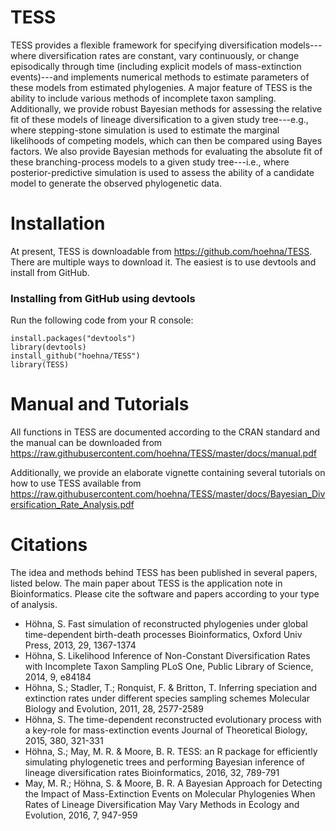 # TESS

TESS provides a flexible framework for specifying diversification models---where diversification rates are constant, vary continuously, or change episodically through time (including explicit models of mass-extinction events)---and implements numerical methods to estimate parameters of these models from estimated phylogenies.
A major feature of TESS is the ability to include various methods of incomplete taxon sampling.
Additionally, we provide robust Bayesian methods for assessing the relative fit of these models of lineage diversification to a given study tree---e.g., where stepping-stone simulation is used to estimate the marginal likelihoods of competing models, which can then be compared using Bayes factors.
We also provide Bayesian methods for evaluating the absolute fit of these branching-process models to a given study tree---i.e., where posterior-predictive simulation is used to assess the ability of a candidate model to generate the observed phylogenetic data.

# Installation

At present, TESS is downloadable from https://github.com/hoehna/TESS. There are multiple ways to download it. The easiest is to use devtools and install from GitHub.

### Installing from GitHub using devtools
Run the following code from your R console:

```{r eval=FALSE}
install.packages("devtools")
library(devtools)
install_github("hoehna/TESS")
library(TESS)
```

# Manual and Tutorials

All functions in TESS are documented according to the CRAN standard and the manual can be downloaded from https://raw.githubusercontent.com/hoehna/TESS/master/docs/manual.pdf

Additionally, we provide an elaborate vignette containing several tutorials on how to use TESS available from https://raw.githubusercontent.com/hoehna/TESS/master/docs/Bayesian_Diversification_Rate_Analysis.pdf


# Citations

The idea and methods behind TESS has been published in several papers, listed below. The main paper about TESS is the application note in Bioinformatics. Please cite the software and papers according to your type of analysis.

* Höhna, S. Fast simulation of reconstructed phylogenies under global time-dependent birth-death processes Bioinformatics, Oxford Univ Press, 2013, 29, 1367-1374
* Höhna, S. Likelihood Inference of Non-Constant Diversification Rates with Incomplete Taxon Sampling PLoS One, Public Library of Science, 2014, 9, e84184
* Höhna, S.; Stadler, T.; Ronquist, F. & Britton, T. Inferring speciation and extinction rates under different species sampling schemes Molecular Biology and Evolution, 2011, 28, 2577-2589
* Höhna, S. The time-dependent reconstructed evolutionary process with a key-role for mass-extinction events Journal of Theoretical Biology, 2015, 380, 321-331
* Höhna, S.; May, M. R. & Moore, B. R. TESS: an R package for efficiently simulating phylogenetic trees and performing Bayesian inference of lineage diversification rates Bioinformatics, 2016, 32, 789-791
* May, M. R.; Höhna, S. & Moore, B. R. A Bayesian Approach for Detecting the Impact of Mass-Extinction Events on Molecular Phylogenies When Rates of Lineage Diversification May Vary Methods in Ecology and Evolution, 2016, 7, 947-959
